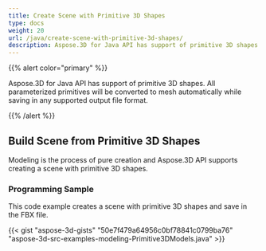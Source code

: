 ```yaml
---
title: Create Scene with Primitive 3D Shapes
type: docs
weight: 20
url: /java/create-scene-with-primitive-3d-shapes/
description: Aspose.3D for Java API has support of primitive 3D shapes. All parameterized primitives will be converted to mesh automatically while saving in any supported output file format.
---
```


{{% alert color="primary" %}} 

Aspose.3D for Java API has support of primitive 3D shapes. All parameterized primitives will be converted to mesh automatically while saving in any supported output file format.

{{% /alert %}} 
## **Build Scene from Primitive 3D Shapes**
Modeling is the process of pure creation and Aspose.3D API supports creating a scene with primitive 3D shapes.
### **Programming Sample**
This code example creates a scene with primitive 3D shapes and save in the FBX file.

{{< gist "aspose-3d-gists" "50e7f479a64956c0bf78841c0799ba76" "aspose-3d-src-examples-modeling-Primitive3DModels.java" >}}

